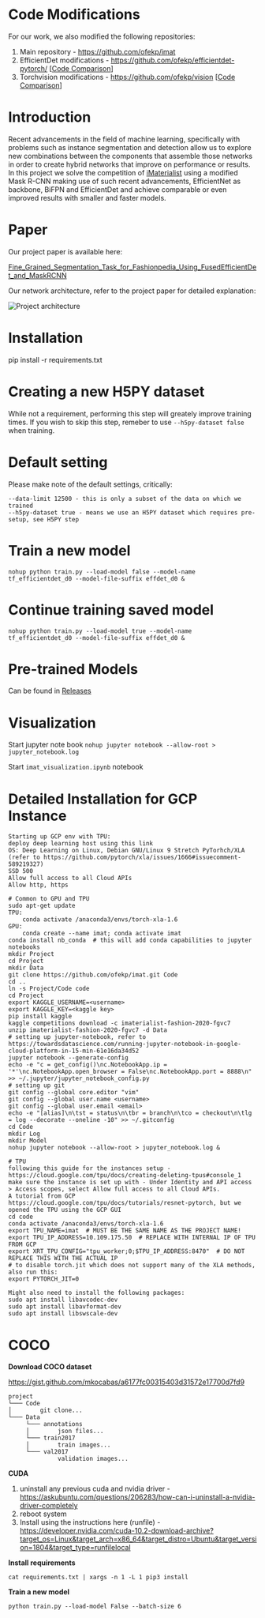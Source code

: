# Code Modifications
For our work, we also modified the following repositories:
1. Main repository - https://github.com/ofekp/imat
1. EfficientDet modifications - https://github.com/ofekp/efficientdet-pytorch/ [[Code Comparison](https://github.com/rwightman/efficientdet-pytorch/compare/master...ofekp:master)]
1. Torchvision modifications - https://github.com/ofekp/vision [[Code Comparison](https://github.com/pytorch/vision/compare/master...ofekp:master)]

# Introduction
Recent advancements in the field of machine learning, specifically with problems such as instance segmentation and detection allow us to explore new combinations between the components that assemble those networks in order to create hybrid networks that improve on performance or results.
In this project we solve the competition of [iMaterialist](https://www.kaggle.com/c/imaterialist-fashion-2020-fgvc7/overview/description) using a modified Mask R-CNN making use of such recent advancements, EfficientNet as backbone, BiFPN and EfficientDet and achieve comparable or even improved results with smaller and faster models.

# Paper

Our project paper is available here:

[Fine_Grained_Segmentation_Task_for_Fashionpedia_Using_FusedEfficientDet_and_MaskRCNN](https://github.com/ofekp/imat/blob/master/Paper/Fine_Grained_Segmentation_Task_for_Fashionpedia_Using_FusedEfficientDet_and_MaskRCNN.pdf)

Our network architecture, refer to the project paper for detailed explanation:

![Project architecture](https://i.imgur.com/39SkxVL.png)

# Installation
pip install -r requirements.txt

# Creating a new H5PY dataset

While not a requirement, performing this step will greately improve training times.
If you wish to skip this step, remeber to use `--h5py-dataset false` when training.

# Default setting

Please make note of the default settings, critically:

```
--data-limit 12500 - this is only a subset of the data on which we trained
--h5py-dataset true - means we use an H5PY dataset which requires pre-setup, see H5PY step
```

# Train a new model

```
nohup python train.py --load-model false --model-name tf_efficientdet_d0 --model-file-suffix effdet_d0 &
```

# Continue training saved model

```
nohup python train.py --load-model true --model-name tf_efficientdet_d0 --model-file-suffix effdet_d0 &
```

# Pre-trained Models

Can be found in [Releases](https://github.com/ofekp/imat/releases/)

# Visualization

Start jupyter note book
`nohup jupyter notebook --allow-root > jupyter_notebook.log`

Start `imat_visualization.ipynb` notebook

# Detailed Installation for GCP Instance

```
Starting up GCP env with TPU:
deploy deep learning host using this link
OS: Deep Learning on Linux, Debian GNU/Linux 9 Stretch PyTorhch/XLA (refer to https://github.com/pytorch/xla/issues/1666#issuecomment-589219327)
SSD 500
Allow full access to all Cloud APIs
Allow http, https

# Common to GPU and TPU
sudo apt-get update
TPU:
	conda activate /anaconda3/envs/torch-xla-1.6
GPU: 
	conda create --name imat; conda activate imat
conda install nb_conda  # this will add conda capabilities to jupyter notebooks
mkdir Project
cd Project
mkdir Data
git clone https://github.com/ofekp/imat.git Code
cd ..
ln -s Project/Code code
cd Project
export KAGGLE_USERNAME=<username>
export KAGGLE_KEY=<kaggle key>
pip install kaggle
kaggle competitions download -c imaterialist-fashion-2020-fgvc7
unzip imaterialist-fashion-2020-fgvc7 -d Data
# setting up jupyter-notebook, refer to https://towardsdatascience.com/running-jupyter-notebook-in-google-cloud-platform-in-15-min-61e16da34d52
jupyter notebook --generate-config
echo -e "c = get_config()\nc.NotebookApp.ip = '*'\nc.NotebookApp.open_browser = False\nc.NotebookApp.port = 8888\n" >> ~/.jupyter/jupyter_notebook_config.py
# setting up git
git config --global core.editor "vim"
git config --global user.name <username>
git config --global user.email <email>
echo -e "[alias]\n\tst = status\n\tbr = branch\n\tco = checkout\n\tlg = log --decorate --oneline -10" >> ~/.gitconfig
cd Code
mkdir Log
mkdir Model
nohup jupyter notebook --allow-root > jupyter_notebook.log &

# TPU
following this guide for the instances setup - https://cloud.google.com/tpu/docs/creating-deleting-tpus#console_1
make sure the instance is set up with - Under Identity and API access > Access scopes, select Allow full access to all Cloud APIs.
A tutorial from GCP https://cloud.google.com/tpu/docs/tutorials/resnet-pytorch, but we opened the TPU using the GCP GUI
cd code
conda activate /anaconda3/envs/torch-xla-1.6
export TPU_NAME=imat  # MUST BE THE SAME NAME AS THE PROJECT NAME!
export TPU_IP_ADDRESS=10.109.175.50  # REPLACE WITH INTERNAL IP OF TPU FROM GCP
export XRT_TPU_CONFIG="tpu_worker;0;$TPU_IP_ADDRESS:8470"  # DO NOT REPLACE THIS WITH THE ACTUAL IP
# to disable torch.jit which does not support many of the XLA methods, also run this:
export PYTORCH_JIT=0

Might also need to install the following packages:
sudo apt install libavcodec-dev
sudo apt install libavformat-dev
sudo apt install libswscale-dev
```

# COCO

**Download COCO dataset**

https://gist.github.com/mkocabas/a6177fc00315403d31572e17700d7fd9

```
project
└─── Code
│        git clone...
└─── Data
     └─── annotations
     │        json files...
     └─── train2017
     │        train images...
     └─── val2017
              validation images...
```

**CUDA**
1. uninstall any previous cuda and nvidia driver - https://askubuntu.com/questions/206283/how-can-i-uninstall-a-nvidia-driver-completely
2. reboot system
3. Install using the instructions here (runfile) - https://developer.nvidia.com/cuda-10.2-download-archive?target_os=Linux&target_arch=x86_64&target_distro=Ubuntu&target_version=1804&target_type=runfilelocal

**Install requirements**
```
cat requirements.txt | xargs -n 1 -L 1 pip3 install
```

**Train a new model**

```
python train.py --load-model False --batch-size 6
```


